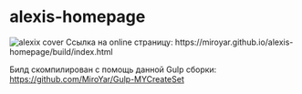 # alexis-homepage
<img src='https://i0.wampi.ru/2020/01/22/alexis_1000px.th.jpg' alt='alexix cover'/>
Ссылка на online страницу: https://miroyar.github.io/alexis-homepage/build/index.html

Билд скомпилирован с помощь данной Gulp сборки: https://github.com/MiroYar/Gulp-MYCreateSet
